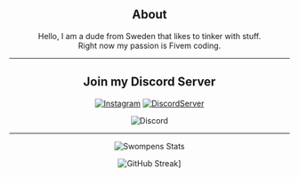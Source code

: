<div align="center">
  
## About
Hello, I am a dude from Sweden that likes to tinker with stuff. <br>
Right now my passion is Fivem coding.

-------------------

## Join my Discord Server
<a href="https://www.instagram.com/LachlanDev/">![Instagram](https://img.shields.io/badge/LachlanDev-%23E4405F.svg?style=for-the-badge&logo=Instagram&logoColor=white)</a> 
<a href="https://discord.com/invite/w7B5nKB/">![DiscordServer](https://img.shields.io/discord/587842272167723028?label=Discord%20Server&logo=Discord&colorB=5865F2&style=for-the-badge&logoColor=white)</a>

 ![Discord](https://img.shields.io/badge/LachlanDev%238014-%237289DA.svg?style=for-the-badge&logo=discord&logoColor=white)

-------------------

![Swompens Stats](https://github-readme-stats.vercel.app/api?username=Swompen)

![GitHub Streak](https://github-readme-streak-stats.herokuapp.com?user=Swompen&theme=highcontrast)]


